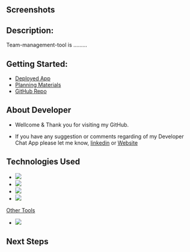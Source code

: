 ## Screenshots

## Description:

Team-management-tool is .........

## Getting Started:

- [Deployed App]()
- [Planning Materials](https://trello.com/b/yqxhMuqa/team-management-tool)
- [GitHub Repo](https://github.com/jamieahmed/team-management-tool)


## About Developer

- Wellcome & Thank you for visiting my GitHub.
<!-- - My name is [Jamie Ahmed](https://www.linkedin.com/in/jamie-ahmed-b1841421a/) & I'm Software Engineer with management skills who is passionate about developing full-stack, scalable web applications. I design, develop and maintain fully-fledged websites and applications. -->
- If you have any suggestion or comments regarding of my Developer Chat App please let me know, [linkedin](https://www.linkedin.com/in/jamie-ahmed-b1841421a/) or [Website ]()

## Technologies Used
- ![](https://img.shields.io/badge/-HTML5-E34F26?style=flat-square&logo=html5&logoColor=white)
- ![](https://img.shields.io/badge/-CSS3-1572B6?style=flat-square&logo=css3)
- ![](https://img.shields.io/badge/-MUI-007FFF?style=flat-square&for-the-basge&logo=mui&logoColor=white)
- ![](https://img.shields.io/badge/-Font%20Awesome-61DAFB?style=flat-square&logo=font-awesome&logoColor=white)

[Other Tools]()

- ![](https://img.shields.io/badge/-Figma-F24E1E?style=flat-square&logo=figma&logoColor=white)

## Next Steps
